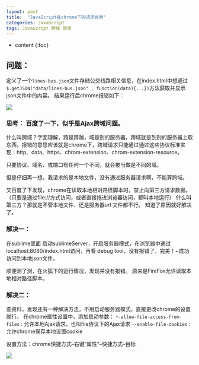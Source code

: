 ```yaml
---
layout: post
title:  "JavaScript在chrome下的请求异常"
categories: JavaScript
tags: JavaScript 跨域 异常
---
```


* content
{:toc}

## 问题：

定义了一个`lines-bus.json`文件存储公交线路相关信息，在index.html中想通过`$.getJSON("data/lines-bus.json" , function(data){...})`方法获取并显示json文件中的内容。
 结果运行后chrome报错如下： 





![](https://i.imgur.com/0JmL7MG.png)


### 思考： 百度了一下，似乎是Ajax跨域问题。

什么叫跨域？字面理解，跨是跨越，域是别的服务器，跨域就是到别的服务器上取东西。报错的意思应该就是chrome下，跨域请求只能通过通过这些协议标准实现：http、data、https、chrom-extension、chrom-extension-resource。

只要协议、域名、或端口有任何一个不同，就会被当做是不同的域。

但是仔细再一想，我请求的是本地文件，没有通过服务器请求啊，不能算跨域。

又百度了下发现，chrome在读取本地相对路径脚本时，禁止向第三方请求数据。 （只要是通过file://方式访问，或者直接拖进浏览器访问，都叫本地运行） 什么叫第三方？那就是不管本地文件、还是服务器url 文件都不行。
知道了原因就好解决了。

### 解决一：
在sublime里面 启动sublimeServer，开启服务器模式，在浏览器中通过localhost:8080/index.html访问，再看 debug tool，没有报错了，完美！~成功访问到本地json文件。

顺便测了测，在火狐下的运行情况，发现并没有报错。
原来是FireFox允许读取本地相对路径脚本。

### 解决二：
查资料，发现还有一种解决方法，不用启动服务器模式，直接更改chrome的设置就行。
在chrome属性设置中，添加启动参数：
-`-allow-file-access-from-files` : 允许本地Ajax请求，也叫file协议下的Ajax请求
`--enable-file-cookies` : 允许chrome保存本地设置cookie

设置方法：chrome快捷方式–右键“属性”–快捷方式–目标 

![](https://i.imgur.com/yjVwmAz.png)
